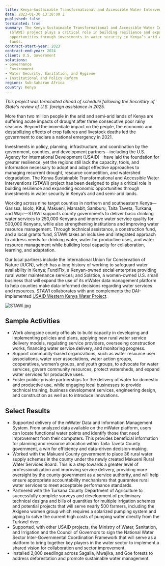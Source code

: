 ```yaml
---
title: Kenya—Sustainable Transformational and Accessible Water Interventions (STAWI)
date: 2023-01-30 13:38:00 Z
published: false
terminated: true
summary: The Kenya Sustainable Transformational and Accessible Water Interventions
  (STAWI) project plays a critical role in building resilience and expanding economic
  opportunities through investments in water security in Kenya’s arid and semi-arid
  lands.
contract-start-year: 2023
contract-end-year: 2024
client: U.S. Government
solutions:
- Governance
- Environment
- Water Security, Sanitation, and Hygiene
- Institutional and Policy Reform
regions: Sub-Saharan Africa
country: Kenya
---
```


<aside><em>This project was terminated ahead of schedule following the Secretary of State's review of U.S. foreign assistance in 2025.</em></aside>

More than two million people in the arid and semi-arid lands of Kenya are suffering acute impacts of drought after three consecutive poor rainy seasons. Beyond the immediate impact on the people, the economic and destabilizing effects of crop failures and livestock deaths led the government to declare a national emergency in 2021.

Investments in policy, planning, infrastructure, and coordination by the government, counties, and development partners—including the U.S. Agency for International Development (USAID)—have laid the foundation for greater resilience, yet the regions still lack the capacity, tools, and information necessary to adopt and adapt effective approaches to managing recurrent drought, resource competition, and watershed degradation. The Kenya Sustainable Transformational and Accessible Water Interventions (STAWI) project has been designed to play a critical role in building resilience and expanding economic opportunities through investments in water security in Kenya’s arid and semi-arid lands.

Working across nine target counties in northern and southeastern Kenya—Garissa, Isiolo, Kitui, Makueni, Marsabit, Samburu, Taita Taveta, Turkana, and Wajir—STAWI supports county governments to deliver basic drinking water services to 250,000 Kenyans and improve water service quality for 500,000 Kenyans, while also strengthening institutions and improving water resource management. Through technical assistance, a construction fund, and a local grants fund, STAWI takes an inclusive and integrated approach to address needs for drinking water, water for productive uses, and water resource management while building local capacity for collaboration, learning, and adaptation.

Our local partners include the International Union for Conservation of Nature (IUCN), which has a long history of working to safeguard water availability in Kenya; FundiFix, a Kenyan-owned social enterprise providing rural water maintenance services; and Solstice, a women-owned U.S. small business that will expand the use of its mWater data management platform to help counties make data-informed decisions regarding water services and resources. STAWI collaborates with and complements the DAI-implemented [USAID Western Kenya Water Project](https://www.dai.com/our-work/projects/kenya-western-kenya-water-program).

![STAWI.jpg](/uploads/STAWI.jpg)

## Sample Activities

* Work alongside county officials to build capacity in developing and implementing policies and plans, applying new rural water service delivery models, regulating service providers, overseeing construction works, financing water service delivery, and monitoring progress.
* Support community-based organizations, such as water resource user associations, water user associations, water action groups, cooperatives, women’s groups, and youth groups, to advocate for water services, govern community resources, protect watersheds, and expand water services for productive uses.
* Foster public-private partnerships for the delivery of water for domestic and productive use, while engaging local businesses to provide technical training, business development services, engineering design, and construction as well as to introduce innovations.

## Select Results

* Supported delivery of the mWater Data and Information Management System. From analyzed data available on the mWater platform, users can locate functional water points and identify those that need improvement from their computers. This provides beneficial information for planning and resource allocation within Taita Taveta County government, a win for efficiency and data-driven decision-making.
* Worked with the Makueni County government to place 36 rural water supply schemes in the county under the newly created Makueni Rural Water Services Board. This is a step towards a greater level of professionalization and improving service delivery, providing more oversight by the county government as a service authority, and will help ensure appropriate accountability mechanisms that guarantee rural water services to meet acceptable performance standards.
* Partnered with the Turkana County Department of Agriculture to successfully complete surveys and development of preliminary technical designs and bills of quantities for multiple irrigation schemes and potential projects that will serve nearly 500 farmers, including the Akigeno women group which requires a solarized pumping system and piping to solve the current high costs of pumping water directly from the Turkwel river.
* Supported, with other USAID projects, the Ministry of Water, Sanitation, and Irrigation and the Council of Governors to sign the National Water Sector Inter-Governmental Coordination Framework that will serve as a platform to bring together key players in the water sector to implement a shared vision for collaboration and sector improvement.
* Installed 2,000 seedlings across Sagalla, Mwajika, and Goe forests to address deforestation and promote sustainable water management.
